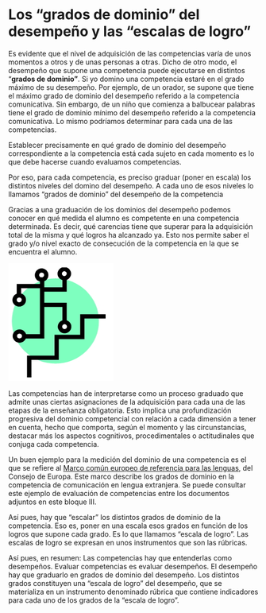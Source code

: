 # Los “grados de dominio” del desempeño y las “escalas de logro”

Es evidente que el nivel de adquisición de las competencias varía de unos momentos a otros y de unas personas a otras. Dicho de otro modo, el desempeño que supone una competencia puede ejecutarse en distintos “**grados de dominio”**. Si yo domino una competencia estaré en el grado máximo de su desempeño. Por ejemplo, de un orador, se supone que tiene el máximo grado de dominio del desempeño referido a la competencia comunicativa. Sin embargo, de un niño que comienza a balbucear palabras tiene el grado de dominio mínimo del desempeño referido a la competencia comunicativa. Lo mismo podríamos determinar para cada una de las competencias.

Establecer precisamente en qué grado de dominio del desempeño correspondiente a la competencia está cada sujeto en cada momento es lo que debe hacerse cuando evaluamos competencias.

Por eso, para cada competencia, es preciso graduar \(poner en escala\) los distintos niveles del domino del desempeño. A cada uno de esos niveles lo llamamos “grados de dominio” del desempeño de la competencia

Gracias a una graduación de los dominios del desempeño podemos conocer en qué medida el alumno es competente en una competencia determinada. Es decir, qué carencias tiene que superar para la adquisición total de la misma y qué logros ha alcanzado ya. Esto nos permite saber el grado y/o nivel exacto de consecución  de la competencia en la que se encuentra el alumno.

![](img/Imagen_7_B3.jpg)

Las competencias han de interpretarse como un proceso graduado que admite unas ciertas asignaciones de la adquisición para cada una de las etapas de la enseñanza obligatoria. Esto implica una profundización progresiva del dominio competencial con relación a cada dimensión a tener en cuenta, hecho que comporta, según el momento y las circunstancias, destacar más los aspectos cognitivos, procedimentales o actitudinales que conjuga cada competencia.

Un buen ejemplo para la medición del dominio de una competencia es el que se refiere al [Marco común europeo de referencia para las lenguas](http://cvc.cervantes.es/ensenanza/biblioteca_ele/marco/), del Consejo de Europa. Este marco describe los grados de dominio en la competencia de comunicación en lengua extranjera. Se puede consultar este ejemplo de evaluación de competencias entre los documentos adjuntos en este bloque III.

Así pues, hay que “escalar” los distintos grados de dominio de la competencia. Eso es, poner en una escala esos grados en función de los logros que supone cada grado. Es lo que llamamos “escala de logro”. Las escalas de logro se expresan en unos instrumentos que son las rúbricas.

Así pues, en resumen: Las competencias hay que entenderlas como desempeños. Evaluar competencias es evaluar desempeños. El desempeño hay que graduarlo en grados de dominio del desempeño. Los distintos grados constituyen una “escala de logro” del desempeño, que se materializa en un instrumento denominado rúbrica que contiene indicadores para cada uno de los grados de la “escala de logro”.



